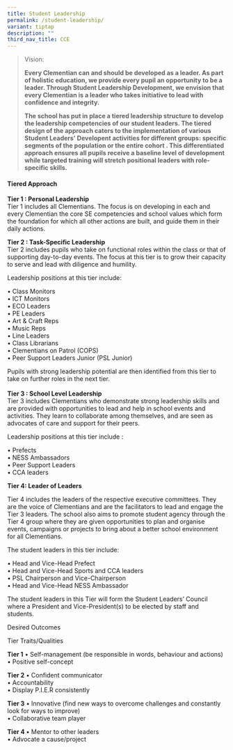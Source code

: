 ```yaml
---
title: Student Leadership
permalink: /student-leadership/
variant: tiptap
description: ""
third_nav_title: CCE
---
```

<blockquote>
<p>Vision:</p>
<p><strong>Every Clementian can and should be developed as a leader. As part of holistic education, we provide every pupil an opportunity to be a leader. Through Student Leadership Development, we envision that every Clementian is a leader who takes initiative to lead with confidence and integrity.</strong>
</p>
<p><strong>The school has put in place a tiered leadership structure to develop the leadership competencies of our student leaders. The tiered design of the approach caters to the implementation of various Student Leaders' Developent activities for different groups: specific segments of the population or the entire cohort . This differentiated approach ensures all pupils receive a baseline level of development while targeted training will stretch positional leaders with role-specific skills.</strong>
</p>
</blockquote>
<h4>Tiered Approach</h4>
<p><strong>Tier 1 : Personal Leadership </strong>
<br>Tier 1 includes all Clementians. The focus is on developing in each and
every Clementian the core SE competencies and school values which form
the foundation for which all other actions are built, and guide them in
their daily actions.</p>
<p><strong>Tier 2 : Task-Specific Leadership </strong>
<br>Tier 2 includes pupils who take on functional roles within the class or
that of supporting day-to-day events. The focus at this tier is to grow
their capacity to serve and lead with diligence and humility.</p>
<p>Leadership positions at this tier include:</p>
<p>• Class Monitors
<br>• ICT Monitors
<br>• ECO Leaders
<br>• PE Leaders
<br>• Art &amp; Craft Reps
<br>• Music Reps
<br>• Line Leaders
<br>• Class Librarians
<br>• Clementians on Patrol (COPS)
<br>• Peer Support Leaders Junior (PSL Junior)</p>
<p>Pupils with strong leadership potential are then identified from this
tier to take on further roles in the next tier.
<br>
<br><strong>Tier 3 : School Level Leadership</strong>
<br>Tier 3 includes Clementians who demonstrate strong leadership skills and
are provided with opportunities to lead and help in school events and activities.
They learn to collaborate among themselves, and are seen as advocates of
care and support for their peers.</p>
<p>Leadership positions at this tier include :</p>
<p>• Prefects
<br>• NESS Ambassadors
<br>• Peer Support Leaders
<br>• CCA leaders</p>
<p><strong>Tier 4: Leader of Leaders</strong>
</p>
<p>Tier 4 includes the leaders of the respective executive committees. They
are the voice of Clementians and are the facilitators to lead and engage
the Tier 3 leaders. The school also aims to promote student agency through
the Tier 4 group where they are given opportunities to plan and organise
events, campaigns or projects to bring about a better school environment
for all Clementians.</p>
<p>The student leaders in this tier include:</p>
<p>• Head and Vice-Head Prefect
<br>• Head and Vice-Head Sports and CCA leaders
<br>• PSL Chairperson and Vice-Chairperson
<br>• Head and Vice-Head NESS Ambassador</p>
<p>The student leaders in this Tier will form the Student Leaders’ Council
where a President and Vice-President(s) to be elected by staff and students.</p>
<p>Desired Outcomes</p>
<p>Tier Traits/Qualities</p>
<p><strong>Tier 1</strong> • Self-management (be responsible in words, behaviour
and actions)
<br>• Positive self-concept</p>
<p><strong>Tier 2</strong> • Confident communicator
<br>• Accountability
<br>• Display P.I.E.R consistently</p>
<p><strong>Tier 3</strong> • Innovative (find new ways to overcome challenges
and constantly look for ways to improve)
<br>• Collaborative team player</p>
<p><strong>Tier 4 </strong>• Mentor to other leaders
<br>• Advocate a cause/project</p>